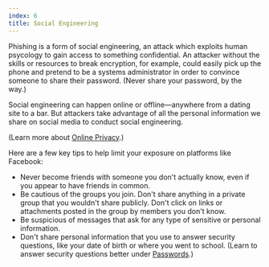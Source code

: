 ```yaml
---
index: 6
title: Social Engineering
---
```

Phishing is a form of social engineering, an attack which exploits human psycology to gain access to something confidential. An attacker without the skills or resources to break encryption, for example, could easily pick up the phone and pretend to be a systems administrator in order to convince someone to share their password. (Never share your password, by the way.)   

Social engineering can happen online or offline—anywhere from a dating site to a bar. But attackers take advantage of all the personal information we share on social media to conduct social engineering. 

(Learn more about [Online Privacy](umbrella://communications/online-privacy/beginner).) 

Here are a few key tips to help limit your exposure on platforms like Facebook:

*   Never become friends with someone you don't actually know, even if you appear to have friends in common.
*   Be cautious of the groups you join. Don't share anything in a private group that you wouldn't share publicly. Don't click on links or attachments posted in the group by members you don't know.
*   Be suspicious of messages that ask for any type of sensitive or personal information.
*   Don't share personal information that you use to answer security questions, like your date of birth or where you went to school. (Learn to answer security questions better under [Passwords](umbrella://information/passwords).)